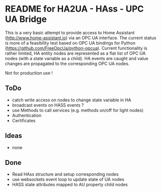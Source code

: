 # README for HA2UA - HAss - UPC UA Bridge

This is a very basic attempt to provide access to Home Assistant (http://www.home-assistant.io) via an OPC UA interface. The current status is more of a feasibility test based on OPC UA bindings for Python (https://github.com/FreeOpcUa/python-opcua). Current functionality is rather limited, HA entity nodes are represented as a flat list of OPC UA nodes (with a state variable as a child). HA events are caught and value changes are propagated to the corresponding OPC UA nodes.

Not for production use !

## ToDo

* catch write access on nodes to change state variable in HA
* broadcast events on HASS events ?
* use Methods to call services (e.g. methods on/off for light nodes)
* Authentication
* Certificates

## Ideas

* none

## Done

* Read HAss structure and setup corresponding nodes
* use websockets event loop to update state of UA nodes
* HASS state attributes mapped to AU property child nodes
